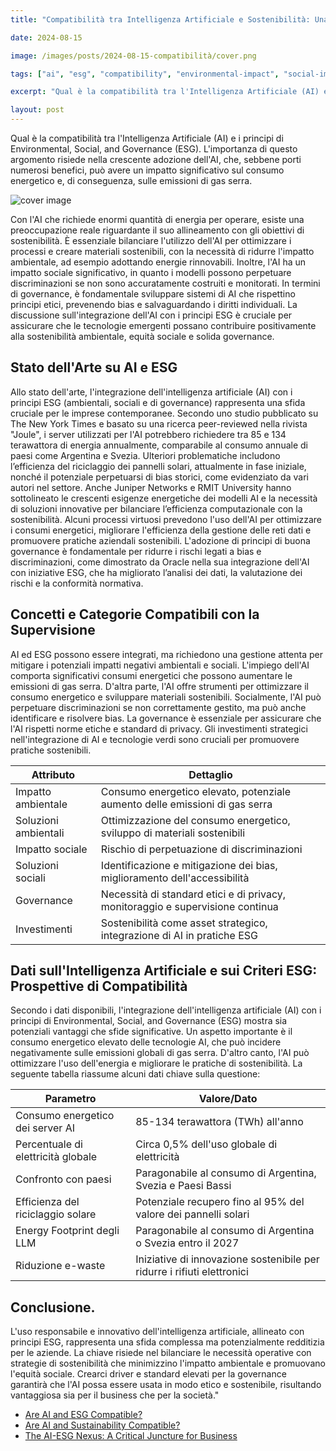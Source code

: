 ```yaml
---
title: "Compatibilità tra Intelligenza Artificiale e Sostenibilità: Una Prospettiva Analitica"

date: 2024-08-15

image: /images/posts/2024-08-15-compatibilità/cover.png

tags: ["ai", "esg", "compatibility", "environmental-impact", "social-impact"]

excerpt: "Qual è la compatibilità tra l'Intelligenza Artificiale (AI) e i principi di Environmental, Social, and Governance (ESG). L'importanza di questo argomento risiede nella crescente adozione dell'AI, che, sebbene porti numerosi benefici, può avere un impatto significativo sul consumo energetico e, di conseguenza, sulle emissioni di gas serra"

layout: post
---
```

Qual è la compatibilità tra l'Intelligenza Artificiale (AI) e i principi di Environmental, Social, and Governance (ESG). L'importanza di questo argomento risiede nella crescente adozione dell'AI, che, sebbene porti numerosi benefici, può avere un impatto significativo sul consumo energetico e, di conseguenza, sulle emissioni di gas serra. 

![cover image](/images/posts/2024-08-15-compatibilità/cover.png)


Con l'AI che richiede enormi quantità di energia per operare, esiste una preoccupazione reale riguardante il suo allineamento con gli obiettivi di sostenibilità. È essenziale bilanciare l'utilizzo dell'AI per ottimizzare i processi e creare materiali sostenibili, con la necessità di ridurre l'impatto ambientale, ad esempio adottando energie rinnovabili. Inoltre, l'AI ha un impatto sociale significativo, in quanto i modelli possono perpetuare discriminazioni se non sono accuratamente costruiti e monitorati. In termini di governance, è fondamentale sviluppare sistemi di AI che rispettino principi etici, prevenendo bias e salvaguardando i diritti individuali. La discussione sull'integrazione dell'AI con i principi ESG è cruciale per assicurare che le tecnologie emergenti possano contribuire positivamente alla sostenibilità ambientale, equità sociale e solida governance.

## Stato dell'Arte su AI e ESG  

Allo stato dell'arte, l'integrazione dell'intelligenza artificiale (AI) con i principi ESG (ambientali, sociali e di governance) rappresenta una sfida cruciale per le imprese contemporanee. Secondo uno studio pubblicato su The New York Times e basato su una ricerca peer-reviewed nella rivista "Joule", i server utilizzati per l'AI potrebbero richiedere tra 85 e 134 terawattora di energia annualmente, comparabile al consumo annuale di paesi come Argentina e Svezia. Ulteriori problematiche includono l’efficienza del riciclaggio dei pannelli solari, attualmente in fase iniziale, nonché il potenziale perpetuarsi di bias storici, come evidenziato da vari autori nel settore. Anche Juniper Networks e RMIT University hanno sottolineato le crescenti esigenze energetiche dei modelli AI e la necessità di soluzioni innovative per bilanciare l’efficienza computazionale con la sostenibilità. Alcuni processi virtuosi prevedono l'uso dell'AI per ottimizzare i consumi energetici, migliorare l'efficienza della gestione delle reti dati e promuovere pratiche aziendali sostenibili. L'adozione di principi di buona governance è fondamentale per ridurre i rischi legati a bias e discriminazioni, come dimostrato da Oracle nella sua integrazione dell'AI con iniziative ESG, che ha migliorato l’analisi dei dati, la valutazione dei rischi e la conformità normativa.

Concetti e Categorie Compatibili con la Supervisione 
---------------


AI ed ESG possono essere integrati, ma richiedono una gestione attenta per mitigare i potenziali impatti negativi ambientali e sociali. L'impiego dell'AI comporta significativi consumi energetici che possono aumentare le emissioni di gas serra. D'altra parte, l'AI offre strumenti per ottimizzare il consumo energetico e sviluppare materiali sostenibili. Socialmente, l'AI può perpetuare discriminazioni se non correttamente gestito, ma può anche identificare e risolvere bias. La governance è essenziale per assicurare che l'AI rispetti norme etiche e standard di privacy. Gli investimenti strategici nell'integrazione di AI e tecnologie verdi sono cruciali per promuovere pratiche sostenibili. 

| Attributo            | Dettaglio                                                                           |
|----------------------|--------------------------------------------------------------------------------------|
| Impatto ambientale   | Consumo energetico elevato, potenziale aumento delle emissioni di gas serra         |
| Soluzioni ambientali | Ottimizzazione del consumo energetico, sviluppo di materiali sostenibili            |
| Impatto sociale      | Rischio di perpetuazione di discriminazioni                                         |
| Soluzioni sociali    | Identificazione e mitigazione dei bias, miglioramento dell'accessibilità            |
| Governance           | Necessità di standard etici e di privacy, monitoraggio e supervisione continua       |
| Investimenti         | Sostenibilità come asset strategico, integrazione di AI in pratiche ESG             |

Dati sull'Intelligenza Artificiale e sui Criteri ESG: Prospettive di Compatibilità
---------------------------

Secondo i dati disponibili, l'integrazione dell'intelligenza artificiale (AI) con i principi di Environmental, Social, and Governance (ESG) mostra sia potenziali vantaggi che sfide significative. Un aspetto importante è il consumo energetico elevato delle tecnologie AI, che può incidere negativamente sulle emissioni globali di gas serra. D'altro canto, l'AI può ottimizzare l'uso dell'energia e migliorare le pratiche di sostenibilità. La seguente tabella riassume alcuni dati chiave sulla questione:

| **Parametro**                        | **Valore/Dato**                                                |
|--------------------------------------|---------------------------------------------------------------|
| Consumo energetico dei server AI     | 85-134 terawattora (TWh) all'anno                              |
| Percentuale di elettricità globale   | Circa 0,5% dell'uso globale di elettricità                     |
| Confronto con paesi                  | Paragonabile al consumo di Argentina, Svezia e Paesi Bassi     |
| Efficienza del riciclaggio solare    | Potenziale recupero fino al 95% del valore dei pannelli solari |
| Energy Footprint degli LLM           | Paragonabile al consumo di Argentina o Svezia entro il 2027    |
| Riduzione e-waste                    | Iniziative di innovazione sostenibile per ridurre i rifiuti elettronici|

## Conclusione.

L'uso responsabile e innovativo dell'intelligenza artificiale, allineato con principi ESG, rappresenta una sfida complessa ma potenzialmente redditizia per le aziende. La chiave risiede nel bilanciare le necessità operative con strategie di sostenibilità che minimizzino l'impatto ambientale e promuovano l'equità sociale. Crearci driver e standard elevati per la governance garantirà che l'AI possa essere usata in modo etico e sostenibile, risultando vantaggiosa sia per il business che per la società."




- [Are AI and ESG Compatible?](https://clearstrategyco.com/are-ai-and-esg-compatible/)
- [Are AI and Sustainability Compatible?](https://blogs.juniper.net/en-us/corporate-responsibility/are-ai-and-sustainability-compatible)
- [The AI-ESG Nexus: A Critical Juncture for Business](https://www.rmit.edu.au/news/acumen/the-ai-esg-nexus-a-critical-juncture-for-business)